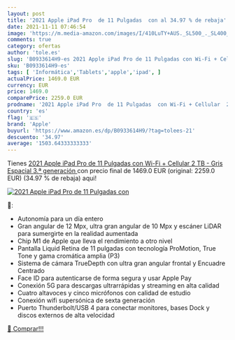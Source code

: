 ```yaml
---
layout: post
title: '2021 Apple iPad Pro  de 11 Pulgadas  con al 34.97 % de rebaja'
date: 2021-11-11 07:46:54
image: 'https://m.media-amazon.com/images/I/410LuTY+AUS._SL500_._SL400_.jpg'
comments: true
category: ofertas
author: 'tole.es'
slug: 'B0933614H9-es 2021 Apple iPad Pro de 11 Pulgadas con Wi-Fi + Cellular 2...'
sku: 'B0933614H9-es'
tags: [ 'Informática','Tablets','apple','ipad', ]
actualPrice: 1469.0 EUR
currency: EUR
price: 1469.0
comparePrice: 2259.0 EUR
prodname: '2021 Apple iPad Pro  de 11 Pulgadas  con Wi-Fi + Cellular  2 TB  - Gris Espacial  3.ª generación '
country: 'es'
flag: '🇪🇸'
brand: 'Apple'
buyurl: 'https://www.amazon.es/dp/B0933614H9/?tag=tolees-21'
descuento: '34.97'
average: '1503.64333333333'
---
```


Tienes [2021 Apple iPad Pro  de 11 Pulgadas  con Wi-Fi + Cellular  2 TB  - Gris Espacial  3.ª generación ](https://www.amazon.es/dp/B0933614H9/?tag=tolees-21) con precio final de  1469.0 EUR (original: 2259.0 EUR) (34.97 %  de rebaja) aqui!

[![2021 Apple iPad Pro  de 11 Pulgadas  con](https://m.media-amazon.com/images/I/410LuTY+AUS._SL500_._SL400_.jpg)](https://www.amazon.es/dp/B0933614H9/?tag=tolees-21)

🔎:

- Autonomía para un día entero
- Gran angular de 12 Mpx, ultra gran angular de 10 Mpx y escáner LiDAR para sumergirte en la realidad aumentada
- Chip M1 de Apple que lleva el rendimiento a otro nivel
- Pantalla Liquid Retina de 11 pulgadas con tecnología ProMotion, True Tone y gama cromática amplia (P3)
- Sistema de cámara TrueDepth con ultra gran angular frontal y Encuadre Centrado
- Face ID para autenticarse de forma segura y usar Apple Pay
- Conexión 5G para descargas ultrarrápidas y streaming en alta calidad
- Cuatro altavoces y cinco micrófonos con calidad de estudio
- Conexión wifi supersónica de sexta generación
- Puerto Thunderbolt/USB 4 para conectar monitores, bases Dock y discos externos de alta velocidad

[🛒 Comprar!!!](https://www.amazon.es/dp/B0933614H9/?tag=tolees-21)
